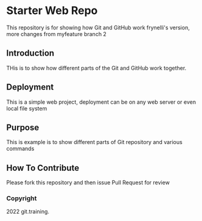 # Starter Web Repo

This repository is for showing how Git and GitHub work frynelli's version, more changes from myfeature branch 2

## Introduction
THis is to show how different parts of the Git and GitHub work together.
## Deployment
This is a simple web project, deployment can be on any web server or even local file system
## Purpose

This is example is to show different parts of Git repository and various commands 

## How To Contribute
Please fork this repository and then issue Pull Request for review

### Copyright
2022 git.training.